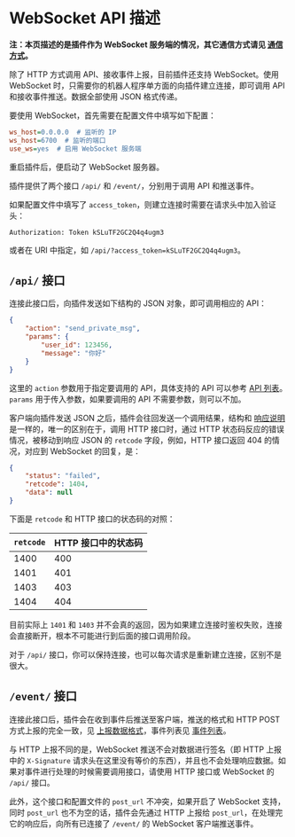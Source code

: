 # WebSocket API 描述

**注：本页描述的是插件作为 WebSocket 服务端的情况，其它通信方式请见 [通信方式](/CommunicationMethods)。**

除了 HTTP 方式调用 API、接收事件上报，目前插件还支持 WebSocket。使用 WebSocket 时，只需要你的机器人程序单方面的向插件建立连接，即可调用 API 和接收事件推送。数据全部使用 JSON 格式传递。

要使用 WebSocket，首先需要在配置文件中填写如下配置：

```ini
ws_host=0.0.0.0  # 监听的 IP
ws_host=6700  # 监听的端口
use_ws=yes  # 启用 WebSocket 服务端
```

重启插件后，便启动了 WebSocket 服务器。

插件提供了两个接口 `/api/` 和 `/event/`，分别用于调用 API 和推送事件。

如果配置文件中填写了 `access_token`，则建立连接时需要在请求头中加入验证头：

```http
Authorization: Token kSLuTF2GC2Q4q4ugm3
```

或者在 URI 中指定，如 `/api/?access_token=kSLuTF2GC2Q4q4ugm3`。

## `/api/` 接口

连接此接口后，向插件发送如下结构的 JSON 对象，即可调用相应的 API：

```json
{
    "action": "send_private_msg",
    "params": {
        "user_id": 123456,
        "message": "你好"
    }
}
```

这里的 `action` 参数用于指定要调用的 API，具体支持的 API 可以参考 [API 列表](/API#api-列表)。`params` 用于传入参数，如果要调用的 API 不需要参数，则可以不加。

客户端向插件发送 JSON 之后，插件会往回发送一个调用结果，结构和 [响应说明](/API#响应说明) 是一样的，唯一的区别在于，调用 HTTP 接口时，通过 HTTP 状态码反应的错误情况，被移动到响应 JSON 的 `retcode` 字段，例如，HTTP 接口返回 404 的情况，对应到 WebSocket 的回复，是：

```json
{
    "status": "failed",
    "retcode": 1404,
    "data": null
}
```

下面是 `retcode` 和 HTTP 接口的状态码的对照：

| `retcode` | HTTP 接口中的状态码 |
| --------- | ----------------- |
| 1400 | 400 |
| 1401 | 401 |
| 1403 | 403 |
| 1404 | 404 |

目前实际上 `1401` 和 `1403` 并不会真的返回，因为如果建立连接时鉴权失败，连接会直接断开，根本不可能进行到后面的接口调用阶段。

对于 `/api/` 接口，你可以保持连接，也可以每次请求是重新建立连接，区别不是很大。

## `/event/` 接口

连接此接口后，插件会在收到事件后推送至客户端，推送的格式和 HTTP POST 方式上报的完全一致，见 [上报数据格式](/Post#上报数据格式)，事件列表见 [事件列表](/Post#事件列表)。

与 HTTP 上报不同的是，WebSocket 推送不会对数据进行签名（即 HTTP 上报中的 `X-Signature` 请求头在这里没有等价的东西），并且也不会处理响应数据。如果对事件进行处理的时候需要调用接口，请使用 HTTP 接口或 WebSocket 的 `/api/` 接口。

此外，这个接口和配置文件的 `post_url` 不冲突，如果开启了 WebSocket 支持，同时 `post_url` 也不为空的话，插件会先通过 HTTP 上报给 `post_url`，在处理完它的响应后，向所有已连接了 `/event/` 的 WebSocket 客户端推送事件。
